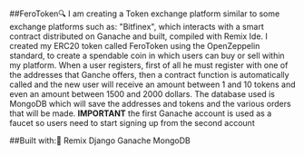 ##FeroToken🔍
I am creating a Token exchange platform similar to some exchange platforms such as: "Bitfinex", which interacts with a smart contract distributed on Ganache and built, compiled with Remix Ide.
I created my ERC20 token called FeroToken using the OpenZeppelin standard, to create a spendable coin in which users can buy or sell within my platform.
When a user registers, first of all he must register with one of the addresses that Ganche offers, then a contract function is automatically called and the new user will receive an amount between 1 and 10 tokens and even an amount between 1500 and 2000 dollars.
The database used is MongoDB which will save the addresses and tokens and the various orders that will be made.
**IMPORTANT**
 the first Ganache account is used as a faucet
so users need to start signing up from the second account

##Built with:🔗
Remix
Django
Ganache
MongoDB